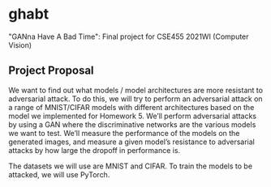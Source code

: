 # ghabt

"GANna Have A Bad Time": Final project for CSE455 2021WI (Computer Vision)

## Project Proposal

We want to find out what models / model architectures are more resistant to adversarial attack. To do this, we will try to perform an adversarial attack on a range of MNIST/CIFAR models with different architectures based on the model we implemented for Homework 5. We’ll perform adversarial attacks by using a GAN where the discriminative networks are the various models we want to test. We’ll measure the performance of the models on the generated images, and measure a given model’s resistance to adversarial attacks by how large the dropoff in performance is. 

The datasets we will use are MNIST and CIFAR. To train the models to be attacked, we will use PyTorch. 
